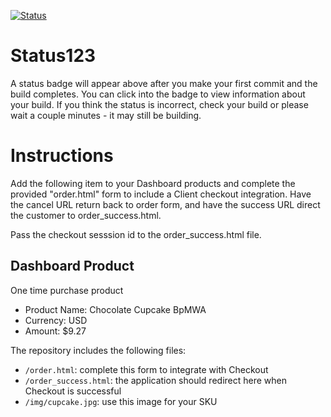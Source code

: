 [![Status](https://img.shields.io/badge/status-BUILDING%20COMMIT:%2045002ae8f7bcae6d3d071be8658afe3f9fc1f8ca-yellow.svg)](https://github.com/crowdbotics-challenges/bakery_scaffold_dGgOvK5RQtk4RXDm/commit/45002ae8f7bcae6d3d071be8658afe3f9fc1f8ca)


# Status123

A status badge will appear above after you make your first commit and the build completes. You can click into the badge to view information about your build. If you think the status is incorrect, check your build or please wait a couple minutes - it may still be building.

# Instructions

Add the following item to your Dashboard products and complete the provided "order.html" form to include a Client checkout integration. Have the cancel URL return back to order form, and have the success URL direct the customer to order_success.html.

Pass the checkout sesssion id to the order_success.html file.

## Dashboard Product
One time purchase product
* Product Name: Chocolate Cupcake BpMWA
* Currency: USD
* Amount: $9.27

The repository includes the following files:
* `/order.html`: complete this form to integrate with Checkout
* `/order_success.html`: the application should redirect here when Checkout is successful
* `/img/cupcake.jpg`: use this image for your SKU
